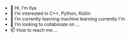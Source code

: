 - 👋 Hi, I’m Ilya
- 👀 I’m interested in C++, Python, Kotlin
- 🌱 I’m currently learning machine learning currently I'm
- 💞️ I’m looking to collaborate on ...
- 📫 How to reach me ...

<!---
hasnobrains/hasnobrains is a ✨ special ✨ repository because its `README.md` (this file) appears on your GitHub profile.
You can click the Preview link to take a look at your changes.
--->
